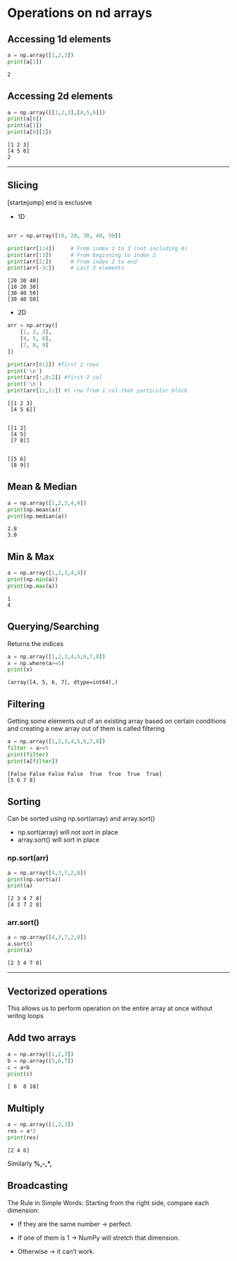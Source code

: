 # Operations on nd arrays
    
## Accessing 1d elements
```python
a = np.array([1,2,3])
print(a[1])
```
```
2
```
## Accessing 2d elements
```python
a = np.array([[1,2,3],[4,5,6]])
print(a[0])
print(a[1])
print(a[0][1])
```
```
[1 2 3]
[4 5 6]
2
```

---

## Slicing 
[start:end:jump]
end is exclusive
- 1D
```python

arr = np.array([10, 20, 30, 40, 50])

print(arr[1:4])     # From index 1 to 3 (not including 4)
print(arr[:3])      # From beginning to index 2
print(arr[2:])      # From index 2 to end
print(arr[-3:])     # Last 3 elements
```
```
[20 30 40]
[10 20 30]
[30 40 50]
[30 40 50]
```

- 2D

```python
arr = np.array([
    [1, 2, 3],
    [4, 5, 6],
    [7, 8, 9]
])

print(arr[0:2]) #first 2 rows
print('\n')
print(arr[:,0:2]) #first 2 col
print('\n')
print(arr[1:,1:]) #1 row from 1 col that particular block

```
```
[[1 2 3]
 [4 5 6]]


[[1 2]
 [4 5]
 [7 8]]


[[5 6]
 [8 9]]
```

## Mean & Median 
```python
a = np.array([1,2,3,4,4])
print(np.mean(a))
print(np.median(a))
```
```
2.8
3.0
```

## Min & Max
```python
a = np.array([1,2,3,4,4])
print(np.min(a))
print(np.max(a))
```
```
1
4
```

## Querying/Searching 
Returns the indices
```python 
a = np.array([1,2,3,4,5,6,7,8])
x = np.where(a>=5)
print(x)
```
```
(array([4, 5, 6, 7], dtype=int64),)
```


## Filtering 
Getting some elements out of an existing array based on certain conditions 
and creating a new array out of them is called filtering
```python
a = np.array([1,2,3,4,5,6,7,8])
filter = a>=5
print(filter)
print(a[filter])
```
```
[False False False False  True  True  True  True]
[5 6 7 8]
```

## Sorting
Can be sorted using np.sort(array) and array.sort()
- np.sort(array) will not sort in place
- array.sort() will sort in place

### np.sort(arr)
``` python
a = np.array([4,3,7,2,8])
print(np.sort(a))
print(a)
```
```
[2 3 4 7 8]
[4 3 7 2 8]
```
### arr.sort()

```python
a = np.array([4,3,7,2,8])
a.sort()
print(a)
```
```
[2 3 4 7 8]
```
---
## Vectorized operations
This allows us to perform operation on the entire array at once without writng loops

## Add two arrays
```python
a = np.array([1,2,3])
b = np.array([5,6,7])
c = a+b
print(c)
```
```
[ 6  8 10]
```

## Multiply
```python
a = np.array([1,2,3])
res = a*2
print(res)
```
```
[2 4 6]
```
Similarly **%,-,*,**

## Broadcasting
The Rule in Simple Words:
Starting from the right side, compare each dimension:

- If they are the same number → perfect.

- If one of them is 1 → NumPy will stretch that dimension.

- Otherwise → it can’t work.

